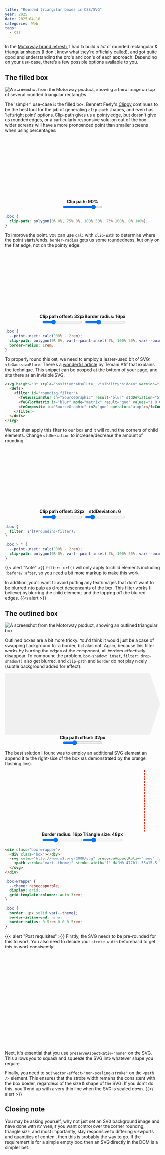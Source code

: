 ```yaml
---
title: "Rounded triangular boxes in CSS/SVG"
year: 2025
date: 2025-04-10
categories: Web
tags:
  - css
---
```


In the [Motorway brand refresh](/blog/lessons-from-a-brand-refresh/), I had to build _a lot_ of rounded rectangular & triangular shapes (I don't know what they're officially called), and got quite good and understanding the pro's and con's of each approach. Depending on your use-case, there's a few possible options available to you.

## The filled box

![A screenshot from the Motorway product, showing a hero image on top of several rounded triangular rectangles](/images/blog/motorway-cvt.jpg)

The 'simpler' use-case is the filled box. Bennett Feely's [Clippy](https://bennettfeely.com/clippy/) continues to be the best tool for the job of generating `clip-path` shapes, and even has  'left/right point' options. Clip-path gives us a pointy edge, but doesn't give us rounded edges, or a particularly responsive solution out of the box - wider screens will have a more pronounced point than smaller screens when using percentages:

<style>
  .pointy-demo {
    background: var(--site-chrome);
    padding: var(--space-l);
    border: 1px solid var(--blog-bg);
    margin-bottom: var(--space-l);
  }

  .pointy-controller {
    display: flex;
    flex-wrap: wrap;
    gap: var(--space-2xs) var(--space-l);
    align-items: center;
    justify-content: center;
  }

  .pointy-controls {
    display: flex;
    flex-direction: column;
    gap: var(--space-3xs);
    justify-content: center;
    align-items: center;
    padding-top: var(--space-s);
    font-size: var(--step--1);
    font-weight: 700;
  }

  .pointy-controls code {
    font-size: var(--step--2);
    font-weight: 400;
  }

  .pointy-demo + .highlight {
    margin-top: calc(-1 * var(--space-l));
  }

  .box {
    background: linear-gradient(90deg, var(--gradient-blue), var(--gradient-green));
    height: 200px;
  }

  .box1 {
    --point-inset: calc(1% * var(--value0, 90));
    clip-path: polygon(0% 0%, var(--point-inset) 0%, 100% 50%, var(--point-inset) 100%, 0% 100%);
  }
</style>

<svg height="0" style="position:absolute;visibility:hidden" version="1.1" width="0" xmlns="http://www.w3.org/2000/svg"><defs><filter id="rounding-filter"><feGaussianBlur in="SourceGraphic" result="blur" stdDeviation="6"></feGaussianBlur><feColorMatrix in="blur" mode="matrix" result="goo" values="1 0 0 0 0  0 1 0 0 0  0 0 1 0 0  0 0 0 25 -9"></feColorMatrix><feComposite in="SourceGraphic" in2="goo" operator="atop"></feComposite></filter></defs></svg>

<div class="pointy-demo">
  <div class="box box1"></div>
  <div class="pointy-controls">
    <label for="box1-slider">Clip path: <output>90</output>%</label>
    <input type="range" id="box1-slider" min="50" max="99" value="90" />
  </div>
</div>

```css
.box {
  clip-path: polygon(0% 0%, 75% 0%, 100% 50%, 75% 100%, 0% 100%);
}
```

To improve the point, you can use `calc` with `clip-path` to determine where the point starts/ends. `border-radius` gets us some roundedness, but only on the flat edge, not on the pointy edge:

<style>
  .box2 {
    --point-inset: calc(100% - (1px * var(--value0, 32)));
    clip-path: polygon(0% 0%, var(--point-inset) 0%, 100% 50%, var(--point-inset) 100%, 0% 100%);
    border-radius: calc(1px * var(--value1, 16));
  }
</style>

<div class="pointy-demo">
  <div class="box box2"></div>
  <div class="pointy-controller">
    <div class="pointy-controls">
      <label for="box2-slider">Clip path offset: <output>32</output>px</label>
      <input type="range" id="box2-slider" min="1" max="120" value="32" />
    </div>
    <div class="pointy-controls">
      <label for="box2-slider1">Border radius: <output>16</output>px</label>
      <input type="range" id="box2-slider1" min="1" max="48" value="16" />
    </div>
  </div>
</div>

```css
.box {
  --point-inset: calc(100% - 2rem);
  clip-path: polygon(0% 0%, var(--point-inset) 0%, 100% 50%, var(--point-inset) 100%, 0% 100%);
  border-radius: 1rem;
}
```

To properly round this out, we need to employ a lesser-used bit of SVG: `<feGaussianBlur>`. There's a [wonderful article](https://dev.to/afif/css-shapes-with-rounded-corners-56h) by Temani Afif that explains the technique. This snippet can be popped at the bottom of your page, and sits there as an invisible SVG.

```html
<svg height="0" style="position:absolute; visibility:hidden" version="1.1" width="0" xmlns="http://www.w3.org/2000/svg">
  <defs>
    <filter id="rounding-filter">
      <feGaussianBlur in="SourceGraphic" result="blur" stdDeviation="5"></feGaussianBlur>
      <feColorMatrix in="blur" mode="matrix" result="goo" values="1 0 0 0 0  0 1 0 0 0  0 0 1 0 0  0 0 0 25 -9"></feColorMatrix>
      <feComposite in="SourceGraphic" in2="goo" operator="atop"></feComposite>
    </filter>
  </defs>
</svg>
```

We can then apply this filter to our box and it will round the corners of child elements. Change `stdDeviation` to increase/decrease the amount of rounding.

<style>
  .box3 {
    filter: url(#rounding-filter);
  }

  .box3 > * {
    --point-inset: calc(100% - (1px * var(--value0, 32)));
    clip-path: polygon(0% 0%, var(--point-inset) 0%, 100% 50%, var(--point-inset) 100%, 0% 100%);
  }
</style>

<div class="pointy-demo">
  <div class="box3">
    <div class="box"></div>
  </div>
  <div class="pointy-controller">
    <div class="pointy-controls">
      <label for="box3-slider">Clip path offset: <output>32</output>px</label>
      <input type="range" id="box3-slider" min="1" max="120" value="32" />
    </div>
    <div class="pointy-controls">
      <label for="box3-slider1">stdDeviation: <output>6</output></label>
      <input type="range" id="box3-slider1" data-deviation="1" min="1" max="30" value="5" />
    </div>
  </div>
</div>

```css
.box {
  filter: url(#rounding-filter);
}

.box > * {
  --point-inset: calc(100% - 2rem);
  clip-path: polygon(0% 0%, var(--point-inset) 0%, 100% 50%, var(--point-inset) 100%, 0% 100%);
}
```

{{< alert "Note" >}}
`filter: url()` will only apply to child elements including `:before/:after`, so you need a bit more markup to make this work.

In addition, you'll want to avoid putting any text/images that don't want to be blurred into pulp as direct descendants of the box. This filter works (I believe) by blurring the child elements and the lopping off the blurred edges.
{{</ alert >}}


## The outlined box

![A screenshot from the Motorway product, showing an outlined triangular box](/images/blog/motorway-outline.jpg)

Outlined boxes are a bit more tricky. You'd think it would just be a case of swapping background for a border, but alas not. Again, because this filter works by blurring the edges of the component, all borders effectively disappear.  To compound the problem, `box-shadow: inset`, `filter: drop-shadow()` also get blurred, and `clip-path` and `border` do not play nicely (subtle background added for effect):

<div class="pointy-demo">
  <div class="box box4"></div>
  <div class="pointy-controls">
    <label for="box4-slider">Clip path offset: <output>32</output>px</label>
    <input type="range" id="box4-slider" min="0" max="120" value="32" />
</div>
</div>

<style>
  .box4 {
    --point-inset: calc(100% - (1px * var(--value0, 32)));
    clip-path: polygon(0% 0%, var(--point-inset) 0%, 100% 50%, var(--point-inset) 100%, 0% 100%);
    border: 1px solid var(--gradient-green);
    background: light-dark(rgba(0, 0, 0, 0.05), rgba(255, 255, 255, 0.1));
  }
</style>

The best solution I found was to employ an additional SVG element an append it to the right-side of the box (as demonstrated by the orange flashing line).

<div class="pointy-demo">
  <div class="box-wrapper">
    <div class="box box5"></div>
    <svg xmlns="http://www.w3.org/2000/svg" preserveAspectRatio="none" fill="none" viewBox="0 0 127 478">
      <path stroke="var(--gradient-green)" stroke-width="1" d="M0 477h11.33a15.5 15.5 0 0 0 14.17-9.22l98.67-222.51a15.5 15.5 0 0 0 0-12.56L25.51 10.22A15.5 15.5 0 0 0 11.34 1H0" vector-effect="non-scaling-stroke"/>
    </svg>
  </div>
  <div class="pointy-controller">
    <div class="pointy-controls">
      <label for="box5-slider1">Border radius: <output>16</output>px</label>
      <input type="range" id="box5-slider1" min="1" max="48" value="16" />
    </div>
    <div class="pointy-controls">
      <label for="box5-slider2">Triangle size: <output>48</output>px</label>
      <input type="range" id="box5-slider2" min="12" max="160" value="48" />
    </div>
  </div>
</div>

```html
<div class="box-wrapper">
  <div class="box"></div>
  <svg xmlns="http://www.w3.org/2000/svg" preserveAspectRatio="none" fill="none" viewBox="0 0 127 478">
    <path stroke="var(--theme)" stroke-width="1" d="M0 477h11.33a15.5 15.5 0 0 0 14.17-9.22l98.67-222.51a15.5 15.5 0 0 0 0-12.56L25.51 10.22A15.5 15.5 0 0 0 11.34 1H0" vector-effect="non-scaling-stroke"/>
  </svg>
</div>
```

```css
.box-wrapper {
  --theme: rebeccapurple;
  display: grid;
  grid-template-columns: auto 3rem;
}

.box {
  border: 1px solid var(--theme);
  border-inline-end: none;
  border-radius: 0.5rem 0 0 0.5rem;
}
```

<style>
  .box-wrapper {
    display: grid;
    grid-template-columns: 1fr auto;
  }

  .box5 {
    border: 1px solid var(--gradient-green);
    border-inline-end-style: dashed;
    border-inline-end-color: rgba(255, 60, 5, var(--dash-opacity));
    background: none;
    border-radius: calc(1px * var(--value0, 16)) 0 0 calc(1px * var(--value0, 16));
    animation: pulse 1.5s infinite;
  }

  @keyframes pulse {
    0%,
    100% {
      --dash-opacity: 1;
    }
    
    50% {
      --dash-opacity: 0;
    }
  }

  .box-wrapper > svg {
    height: 200px;
    width: calc(1px * var(--value1, 48));
  }
</style>

{{< alert "Post requisites" >}}
Firstly, the SVG needs to be pre-rounded for this to work. You also need to decide your `stroke-width` beforehand to get this to work consisently:

<div class="pointy-demo" style="display: flex; justify-content: center;">
  <svg width="80" xmlns="http://www.w3.org/2000/svg" preserveAspectRatio="none" fill="none" viewBox="0 0 127 478"><path stroke="var(--gradient-green)" stroke-width="1" d="M0 477h11.33a15.5 15.5 0 0 0 14.17-9.22l98.67-222.51a15.5 15.5 0 0 0 0-12.56L25.51 10.22A15.5 15.5 0 0 0 11.34 1H0" vector-effect="non-scaling-stroke"/></svg>
</div>

Next, it's essential that you use `preserveAspectRatio="none"` on the SVG. This allows you to squash and squeeze the SVG into whatever shape you require.

Finally, you need to set `vector-effect="non-scaling-stroke"` on the `<path />` element. This ensures that the stroke width remains the consistent with the box border, regardless of the size & shape of the SVG. If you don't do this, you'll end up with a very thin line when the SVG is scaled down.
{{</ alert >}}

<script>
  const demos = document.querySelectorAll('.pointy-demo');
  const deviation = document.querySelector('#rounding-filter feGaussianBlur');
  (() => {
    demos.forEach(demo => {
      const controls = demo.querySelectorAll('.pointy-controls');
      controls.forEach((controls, index) => {
        const slider = controls.querySelector('[type="range"]');
        const outputs = controls.querySelectorAll('output');
        if (!slider) return;
        slider.addEventListener('input', (e) => {
          demo.style.setProperty(`--value${index}`, e.target.value);
          outputs.forEach(output => output.innerText = e.target.value);

          if (slider.dataset.deviation && deviation) {
            deviation.setAttribute('stdDeviation', e.target.value);
          }
        });
      });
    });
  })();
</script>

## Closing note

You may be asking yourself, why not just set an SVG background image and have done with it? Well, if you want control over the corner rounding, triangle size, and most importantly, stay responsive to differing viewports and quantities of content, then this is probably the way to go. If the requirement is for a simple empty box, then an SVG directly in the DOM is a simpler bet.
